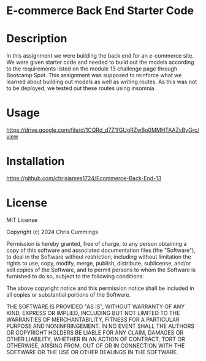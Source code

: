 # E-commerce Back End Starter Code

# Description
In this assignment we were building the back end for an e-commerce site. We were given starter code and needed to build out the models according to the requirements listed on the module 13 challenge page through Bootcamp Spot.  This assignment was supposed to reinforce what we learned about building out models as well as writing routes. As this was not to be deployed, we tested out these routes using insomnia.  

# Usage
https://drive.google.com/file/d/1CQRd_d7Z1fGUgRZwBo0MMHTAAZsByGrc/view

# Installation
https://github.com/chrisjames1724/Ecommerce-Back-End-13

# License
MIT License

Copyright (c) 2024 Chris Cummings

Permission is hereby granted, free of charge, to any person obtaining a copy of this software and associated documentation files (the "Software"), to deal in the Software without restriction, including without limitation the rights to use, copy, modify, merge, publish, distribute, sublicense, and/or sell copies of the Software, and to permit persons to whom the Software is furnished to do so, subject to the following conditions:

The above copyright notice and this permission notice shall be included in all copies or substantial portions of the Software.

THE SOFTWARE IS PROVIDED "AS IS", WITHOUT WARRANTY OF ANY KIND, EXPRESS OR IMPLIED, INCLUDING BUT NOT LIMITED TO THE WARRANTIES OF MERCHANTABILITY, FITNESS FOR A PARTICULAR PURPOSE AND NONINFRINGEMENT. IN NO EVENT SHALL THE AUTHORS OR COPYRIGHT HOLDERS BE LIABLE FOR ANY CLAIM, DAMAGES OR OTHER LIABILITY, WHETHER IN AN ACTION OF CONTRACT, TORT OR OTHERWISE, ARISING FROM, OUT OF OR IN CONNECTION WITH THE SOFTWARE OR THE USE OR OTHER DEALINGS IN THE SOFTWARE.
